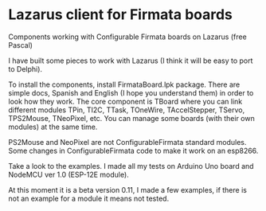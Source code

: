 # Lazarus client for Firmata boards
Components working with Configurable Firmata boards on Lazarus (free Pascal)

I have built some pieces to work with Lazarus (I think it will be easy to port to Delphi).

To install the components, install FirmataBoard.lpk package.
There are simple docs, Spanish and English (I hope you understand them) in order to look how they work.
The core component is TBoard where you can link different modules TPin, TI2C, TTask, TOneWire, TAccelStepper, TServo, TPS2Mouse, TNeoPixel, etc. You can manage some boards (with their own modules) at the same time.

PS2Mouse and NeoPixel are not ConfigurableFirmata standard modules. Some changes in ConfigurableFirmata code to make it work on an esp8266.

Take a look to the examples. I made all my tests on Arduino Uno board and NodeMCU ver 1.0 (ESP-12E module).

At this moment it is a beta version 0.11, I made a few examples, if there is not an example for a module it means not tested.
